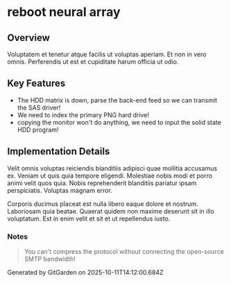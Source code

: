 # reboot neural array

## Overview
Voluptatem et tenetur atque facilis ut voluptas aperiam. Et non in vero omnis. Perferendis ut est et cupiditate harum officia ut odio.

## Key Features
- The HDD matrix is down, parse the back-end feed so we can transmit the SAS driver!
- We need to index the primary PNG hard drive!
- copying the monitor won't do anything, we need to input the solid state HDD program!

## Implementation Details
Velit omnis voluptas reiciendis blanditiis adipisci quae mollitia accusamus ex. Veniam ut quis quia tempore eligendi. Molestiae nobis modi et porro animi velit quos quia. Nobis reprehenderit blanditiis pariatur ipsam perspiciatis. Voluptas magnam error.
 Corporis ducimus placeat est nulla libero eaque dolore et nostrum. Laboriosam quia beatae. Quaerat quidem non maxime deserunt sit in illo voluptatum. Est in enim velit et sit et ut repellendus iusto.

### Notes
> You can't compress the protocol without connecting the open-source SMTP bandwidth!

Generated by GitGarden on 2025-10-11T14:12:00.684Z